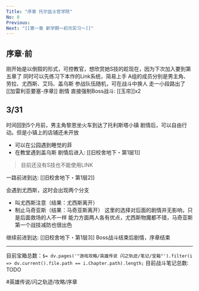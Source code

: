 ```yaml
---
Title: "序章 托尔兹士官学院"
No: 0
Previous:
Next: "[[第一章 新学期～初次实习～]]"
---
```


## 序章·前
刚开始是以倒叙的形式，可控教官，想欣赏她S技的趁现在，因为下次加入要到第五章了
同时可以先练习下本作的Link系统，简易上手
A组的成员分别是男主角、劳拉、尤西斯、艾玛、盖乌斯
参战队伍随机，可在战斗中换人
走一小段路出了 [[加雷利亚要塞-序章]] 剧情
直接强制Boss战斗: [[玉帘]]x2

## 3/31
时间回到5个月前，男主角黎恩坐火车到达了托利斯塔小镇
剧情后，可以自由行动。但是小镇上的店铺还未开放
- 可以在公园遇到睡觉的菲
- 在教堂遇到盖乌斯
剧情后进入: [[旧校舍地下・第1层1]]

> 目前还没有S技也不能使用LINK

一路前进到达: [[旧校舍地下・第1层2]]

会遇到尤西斯，这时会出现两个分支
- 叫尤西斯注意（结果：尤西斯离开）
- 制止马奇亚斯（结果：马奇亚斯离开）
这里的选择对后面的剧情并无影响，只是后面救场的人不一样
能力方面两人各有优点，尤西斯物魔都不错，马奇亚斯第一个战技减防也很出色

继续前进到达: [[旧校舍地下・第1层3]]
Boss战斗结束后剧情，序章结束

---
目前宝箱总数：`$= dv.pages('"游戏攻略/英雄传说 闪之轨迹/笔记/宝箱"').filter(i => dv.current().file.path == i.Chapter.path).length;`
目前战斗笔记总数: TODO

#英雄传说/闪之轨迹/攻略/序章